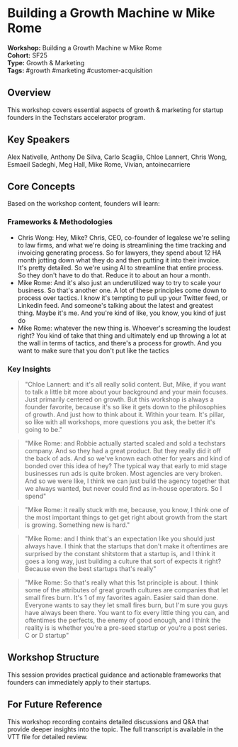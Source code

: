 # Building a Growth Machine w  Mike Rome

**Workshop:** Building a Growth Machine w  Mike Rome  
**Cohort:** SF25  
**Type:** Growth & Marketing  
**Tags:** #growth #marketing #customer-acquisition

## Overview

This workshop covers essential aspects of growth & marketing for startup founders in the Techstars accelerator program.

## Key Speakers

Alex Nativelle, Anthony De Silva, Carlo Scaglia, Chloe Lannert, Chris Wong, Esmaeil Sadeghi, Meg Hall, Mike Rome, Vivian, antoinecarriere

## Core Concepts

Based on the workshop content, founders will learn:


### Frameworks & Methodologies

- Chris Wong: Hey, Mike? Chris, CEO, co-founder of legalese we're selling to law firms, and what we're doing is streamlining the time tracking and invoicing generating process. So for lawyers, they spend about 12 HA month jotting down what they do and then putting it into their invoice. It's pretty detailed. So we're using AI to streamline that entire process. So they don't have to do that. Reduce it to about an hour a month.
- Mike Rome: And it's also just an underutilized way to try to scale your business. So that's another one. A lot of these principles come down to process over tactics. I know it's tempting to pull up your Twitter feed, or Linkedin feed. And someone's talking about the latest and greatest thing. Maybe it's me. And you're kind of like, you know, you kind of just do
- Mike Rome: whatever the new thing is. Whoever's screaming the loudest right? You kind of take that thing and ultimately end up throwing a lot at the wall in terms of tactics, and there's a process for growth. And you want to make sure that you don't put like the tactics

### Key Insights

> "Chloe Lannert: and it's all really solid content. But, Mike, if you want to talk a little bit more about your background and your main focuses. Just primarily centered on growth. But this workshop is always a founder favorite, because it's so like it gets down to the philosophies of growth. And just how to think about it. Within your team. It's pillar, so like with all workshops, more questions you ask, the better it's going to be."

> "Mike Rome: and Robbie actually started scaled and sold a techstars company. And so they had a great product. But they really did it off the back of ads. And so we've known each other for years and kind of bonded over this idea of hey? The typical way that early to mid stage businesses run ads is quite broken. Most agencies are very broken. And so we were like, I think we can just build the agency together that we always wanted, but never could find as in-house operators. So I spend"

> "Mike Rome: it really stuck with me, because, you know, I think one of the most important things to get get right about growth from the start is growing. Something new is hard."

> "Mike Rome: and I think that's an expectation like you should just always have. I think that the startups that don't make it oftentimes are surprised by the constant shitstorm that a startup is, and I think it goes a long way, just building a culture that sort of expects it right? Because even the best startups that's really"

> "Mike Rome: So that's really what this 1st principle is about. I think some of the attributes of great growth cultures are companies that let small fires burn. It's 1 of my favorites again. Easier said than done. Everyone wants to say they let small fires burn, but I'm sure you guys have always been there. You want to fix every little thing you can, and oftentimes the perfects, the enemy of good enough, and I think the reality is is whether you're a pre-seed startup or you're a post series. C or D startup"


## Workshop Structure

This session provides practical guidance and actionable frameworks that founders can immediately apply to their startups.

## For Future Reference

This workshop recording contains detailed discussions and Q&A that provide deeper insights into the topic. The full transcript is available in the VTT file for detailed review.
